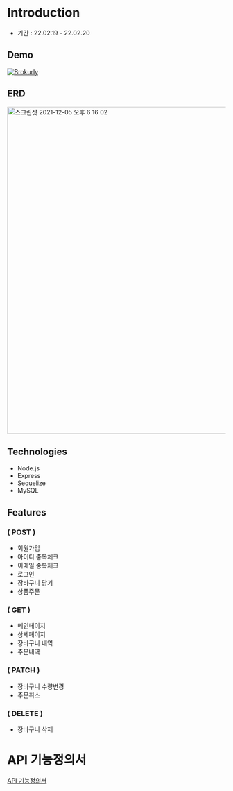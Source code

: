 # Introduction

- 기간 : 22.02.19 - 22.02.20


## Demo 
[![Brokurly](https://media.vlpt.us/images/sae0428/post/f506ea79-a200-416c-bb47-b1138e53d240/1%EC%B0%A8%ED%94%84%EB%A1%9C%EC%A0%9D%ED%8A%B8%20%EB%B8%8C%EB%A1%9C%EC%BB%AC%EB%A6%AC%20%EB%B2%A8%EB%A1%9C%EA%B7%B8%20%EC%8D%B8%EB%84%A4%EC%9D%BC.JPG)](https://youtu.be/RL1-vnUOx50)


## ERD

<img width="754" alt="스크린샷 2021-12-05 오후 6 16 02" src="https://user-images.githubusercontent.com/90754590/145568725-b50daf67-0506-4f15-9344-2381d83ee8b5.png">

## Technologies

- Node.js
- Express
- Sequelize
- MySQL

## Features

### ( POST )

- 회원가입 
- 아이디 중복체크
- 이메일 중복체크
- 로그인
- 장바구니 담기
- 상품주문

### ( GET )

- 메인페이지
- 상세페이지
- 장바구니 내역
- 주문내역

### ( PATCH )

- 장바구니 수량변경
- 주문취소

### ( DELETE )

- 장바구니 삭제

# API 기능정의서

[API 기능정의서](https://docs.google.com/spreadsheets/d/1Pef-aPfqPTho8lBUXTizRTFqKoATX4ISbZswPHgFos8/edit#gid=0)
